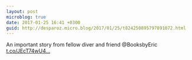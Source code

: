 ```yaml
---
layout: post
microblog: true
date: 2017-01-25 16:41 +0300
guid: http://desparoz.micro.blog/2017/01/25/t824250895797891072.html
---
```

An important story from fellow diver and friend @BooksbyEric [t.co/JEcT74wU4...](https://t.co/JEcT74wU4Z)
